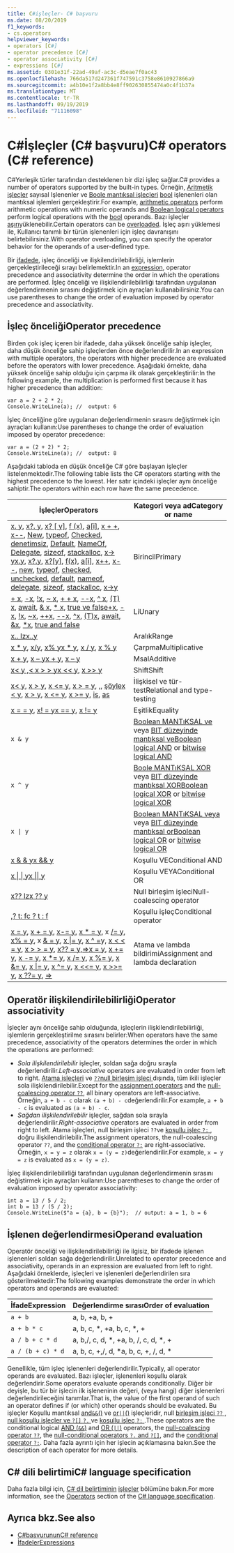 ```yaml
---
title: C#işleçler- C# başvuru
ms.date: 08/20/2019
f1_keywords:
- cs.operators
helpviewer_keywords:
- operators [C#]
- operator precedence [C#]
- operator associativity [C#]
- expressions [C#]
ms.assetid: 0301e31f-22ad-49af-ac3c-d5eae7f0ac43
ms.openlocfilehash: 766da517d247361f747591c3758e8610927866a9
ms.sourcegitcommit: a4b10e1f2a8bb4e8ff902630855474a0c4f1b37a
ms.translationtype: MT
ms.contentlocale: tr-TR
ms.lasthandoff: 09/19/2019
ms.locfileid: "71116098"
---
```

# <a name="c-operators-c-reference"></a><span data-ttu-id="f2560-102">C#İşleçler (C# başvuru)</span><span class="sxs-lookup"><span data-stu-id="f2560-102">C# operators (C# reference)</span></span>

<span data-ttu-id="f2560-103">C#Yerleşik türler tarafından desteklenen bir dizi işleç sağlar.</span><span class="sxs-lookup"><span data-stu-id="f2560-103">C# provides a number of operators supported by the built-in types.</span></span> <span data-ttu-id="f2560-104">Örneğin, [Aritmetik işleçler](arithmetic-operators.md) sayısal Işlenenler ve [Boole mantıksal işleçleri](boolean-logical-operators.md) [bool](../keywords/bool.md) işlenenleri olan mantıksal işlemleri gerçekleştirir.</span><span class="sxs-lookup"><span data-stu-id="f2560-104">For example, [arithmetic operators](arithmetic-operators.md) perform arithmetic operations with numeric operands and [Boolean logical operators](boolean-logical-operators.md) perform logical operations with the [bool](../keywords/bool.md) operands.</span></span> <span data-ttu-id="f2560-105">Bazı işleçler [aşırı](operator-overloading.md)yüklenebilir.</span><span class="sxs-lookup"><span data-stu-id="f2560-105">Certain operators can be [overloaded](operator-overloading.md).</span></span> <span data-ttu-id="f2560-106">İşleç aşırı yüklemesi ile, Kullanıcı tanımlı bir türün işlenenleri için işleç davranışını belirtebilirsiniz.</span><span class="sxs-lookup"><span data-stu-id="f2560-106">With operator overloading, you can specify the operator behavior for the operands of a user-defined type.</span></span>

<span data-ttu-id="f2560-107">Bir [ifadede](../../programming-guide/statements-expressions-operators/expressions.md), işleç önceliği ve ilişkilendirilebilirliği, işlemlerin gerçekleştirileceği sırayı belirlemektir.</span><span class="sxs-lookup"><span data-stu-id="f2560-107">In an [expression](../../programming-guide/statements-expressions-operators/expressions.md), operator precedence and associativity determine the order in which the operations are performed.</span></span> <span data-ttu-id="f2560-108">İşleç önceliği ve ilişkilendirilebilirliği tarafından uygulanan değerlendirmenin sırasını değiştirmek için ayraçları kullanabilirsiniz.</span><span class="sxs-lookup"><span data-stu-id="f2560-108">You can use parentheses to change the order of evaluation imposed by operator precedence and associativity.</span></span>

## <a name="operator-precedence"></a><span data-ttu-id="f2560-109">İşleç önceliği</span><span class="sxs-lookup"><span data-stu-id="f2560-109">Operator precedence</span></span>

<span data-ttu-id="f2560-110">Birden çok işleç içeren bir ifadede, daha yüksek önceliğe sahip işleçler, daha düşük önceliğe sahip işleçlerden önce değerlendirilir.</span><span class="sxs-lookup"><span data-stu-id="f2560-110">In an expression with multiple operators, the operators with higher precedence are evaluated before the operators with lower precedence.</span></span> <span data-ttu-id="f2560-111">Aşağıdaki örnekte, daha yüksek önceliğe sahip olduğu için çarpma ilk olarak gerçekleştirilir:</span><span class="sxs-lookup"><span data-stu-id="f2560-111">In the following example, the multiplication is performed first because it has higher precedence than addition:</span></span>

```csharp-interactive
var a = 2 + 2 * 2;
Console.WriteLine(a); //  output: 6
```

<span data-ttu-id="f2560-112">İşleç önceliğine göre uygulanan değerlendirmenin sırasını değiştirmek için ayraçları kullanın:</span><span class="sxs-lookup"><span data-stu-id="f2560-112">Use parentheses to change the order of evaluation imposed by operator precedence:</span></span>

```csharp-interactive
var a = (2 + 2) * 2;
Console.WriteLine(a); //  output: 8
```

<span data-ttu-id="f2560-113">Aşağıdaki tabloda en düşük önceliğe C# göre başlayan işleçler listelenmektedir.</span><span class="sxs-lookup"><span data-stu-id="f2560-113">The following table lists the C# operators starting with the highest precedence to the lowest.</span></span> <span data-ttu-id="f2560-114">Her satır içindeki işleçler aynı önceliğe sahiptir.</span><span class="sxs-lookup"><span data-stu-id="f2560-114">The operators within each row have the same precedence.</span></span>

| <span data-ttu-id="f2560-115">İşleçler</span><span class="sxs-lookup"><span data-stu-id="f2560-115">Operators</span></span> | <span data-ttu-id="f2560-116">Kategori veya ad</span><span class="sxs-lookup"><span data-stu-id="f2560-116">Category or name</span></span> |
| --------- | ---------------- |
| <span data-ttu-id="f2560-117">[x. y](member-access-operators.md#member-access-operator-), [x?. y](member-access-operators.md#null-conditional-operators--and-), [x? [ y]](member-access-operators.md#null-conditional-operators--and-), [f (x)](member-access-operators.md#invocation-operator-), [a&#91;i&#93;](member-access-operators.md#indexer-operator-), [x + +](arithmetic-operators.md#increment-operator-), [x--](arithmetic-operators.md#decrement-operator---), [New](new-operator.md), [typeof](type-testing-and-cast.md#typeof-operator), [Checked](../keywords/checked.md), [denetimsiz](../keywords/unchecked.md), [Default](default.md), [NameOf](nameof.md), [Delegate](delegate-operator.md), [sizeof](sizeof.md), [stackalloc](stackalloc.md), [x-> y](pointer-related-operators.md#pointer-member-access-operator--)</span><span class="sxs-lookup"><span data-stu-id="f2560-117">[x.y](member-access-operators.md#member-access-operator-), [x?.y](member-access-operators.md#null-conditional-operators--and-), [x?[y]](member-access-operators.md#null-conditional-operators--and-), [f(x)](member-access-operators.md#invocation-operator-), [a&#91;i&#93;](member-access-operators.md#indexer-operator-), [x++](arithmetic-operators.md#increment-operator-), [x--](arithmetic-operators.md#decrement-operator---), [new](new-operator.md), [typeof](type-testing-and-cast.md#typeof-operator), [checked](../keywords/checked.md), [unchecked](../keywords/unchecked.md), [default](default.md), [nameof](nameof.md), [delegate](delegate-operator.md), [sizeof](sizeof.md), [stackalloc](stackalloc.md), [x->y](pointer-related-operators.md#pointer-member-access-operator--)</span></span> | <span data-ttu-id="f2560-118">Birincil</span><span class="sxs-lookup"><span data-stu-id="f2560-118">Primary</span></span> |
| <span data-ttu-id="f2560-119">[+ x](arithmetic-operators.md#unary-plus-and-minus-operators), [-x](arithmetic-operators.md#unary-plus-and-minus-operators), [ \!x](boolean-logical-operators.md#logical-negation-operator-), [~ x](bitwise-and-shift-operators.md#bitwise-complement-operator-), [+ + x](arithmetic-operators.md#increment-operator-), [--x](arithmetic-operators.md#decrement-operator---), [^ x](member-access-operators.md#index-from-end-operator-), [(T) x](type-testing-and-cast.md#cast-operator-), [await](await.md), [& x](pointer-related-operators.md#address-of-operator-), [\* x](pointer-related-operators.md#pointer-indirection-operator-), [true ve false](true-false-operators.md)</span><span class="sxs-lookup"><span data-stu-id="f2560-119">[+x](arithmetic-operators.md#unary-plus-and-minus-operators), [-x](arithmetic-operators.md#unary-plus-and-minus-operators), [\!x](boolean-logical-operators.md#logical-negation-operator-), [~x](bitwise-and-shift-operators.md#bitwise-complement-operator-), [++x](arithmetic-operators.md#increment-operator-), [--x](arithmetic-operators.md#decrement-operator---), [^x](member-access-operators.md#index-from-end-operator-), [(T)x](type-testing-and-cast.md#cast-operator-), [await](await.md), [&x](pointer-related-operators.md#address-of-operator-), [\*x](pointer-related-operators.md#pointer-indirection-operator-), [true and false](true-false-operators.md)</span></span> | <span data-ttu-id="f2560-120">Li</span><span class="sxs-lookup"><span data-stu-id="f2560-120">Unary</span></span> |
| [<span data-ttu-id="f2560-121">x.. Iz</span><span class="sxs-lookup"><span data-stu-id="f2560-121">x..y</span></span>](member-access-operators.md#range-operator-) | <span data-ttu-id="f2560-122">Aralık</span><span class="sxs-lookup"><span data-stu-id="f2560-122">Range</span></span> |
| <span data-ttu-id="f2560-123">[x \* y](arithmetic-operators.md#multiplication-operator-), [x/y](arithmetic-operators.md#division-operator-), [x% y](arithmetic-operators.md#remainder-operator-)</span><span class="sxs-lookup"><span data-stu-id="f2560-123">[x \* y](arithmetic-operators.md#multiplication-operator-), [x / y](arithmetic-operators.md#division-operator-), [x % y](arithmetic-operators.md#remainder-operator-)</span></span> | <span data-ttu-id="f2560-124">Çarpma</span><span class="sxs-lookup"><span data-stu-id="f2560-124">Multiplicative</span></span>|
| <span data-ttu-id="f2560-125">[x + y](arithmetic-operators.md#addition-operator-), [x – y](arithmetic-operators.md#subtraction-operator--)</span><span class="sxs-lookup"><span data-stu-id="f2560-125">[x + y](arithmetic-operators.md#addition-operator-), [x – y](arithmetic-operators.md#subtraction-operator--)</span></span> | <span data-ttu-id="f2560-126">Msal</span><span class="sxs-lookup"><span data-stu-id="f2560-126">Additive</span></span> |
| <span data-ttu-id="f2560-127">[ x\< y ,\< ](bitwise-and-shift-operators.md#left-shift-operator-) [x > > y](bitwise-and-shift-operators.md#right-shift-operator-)</span><span class="sxs-lookup"><span data-stu-id="f2560-127">[x \<\<  y](bitwise-and-shift-operators.md#left-shift-operator-), [x >> y](bitwise-and-shift-operators.md#right-shift-operator-)</span></span> | <span data-ttu-id="f2560-128">Shift</span><span class="sxs-lookup"><span data-stu-id="f2560-128">Shift</span></span> |
| <span data-ttu-id="f2560-129">[x\< y](comparison-operators.md#less-than-operator-), [x > y](comparison-operators.md#greater-than-operator-), [x \<= y](comparison-operators.md#less-than-or-equal-operator-), [x > = y](comparison-operators.md#greater-than-or-equal-operator-), [,](type-testing-and-cast.md#is-operator), [şöyle](type-testing-and-cast.md#as-operator)</span><span class="sxs-lookup"><span data-stu-id="f2560-129">[x \< y](comparison-operators.md#less-than-operator-), [x > y](comparison-operators.md#greater-than-operator-), [x \<= y](comparison-operators.md#less-than-or-equal-operator-), [x >= y](comparison-operators.md#greater-than-or-equal-operator-), [is](type-testing-and-cast.md#is-operator), [as](type-testing-and-cast.md#as-operator)</span></span> | <span data-ttu-id="f2560-130">İlişkisel ve tür-test</span><span class="sxs-lookup"><span data-stu-id="f2560-130">Relational and type-testing</span></span> |
| <span data-ttu-id="f2560-131">[x = = y](equality-operators.md#equality-operator-), [x! = y](equality-operators.md#inequality-operator-)</span><span class="sxs-lookup"><span data-stu-id="f2560-131">[x == y](equality-operators.md#equality-operator-), [x != y](equality-operators.md#inequality-operator-)</span></span> | <span data-ttu-id="f2560-132">Eşitlik</span><span class="sxs-lookup"><span data-stu-id="f2560-132">Equality</span></span> |
| `x & y` | <span data-ttu-id="f2560-133">[Boolean MANTıKSAL ve](boolean-logical-operators.md#logical-and-operator-) veya [BIT düzeyinde mantıksal ve](bitwise-and-shift-operators.md#logical-and-operator-)</span><span class="sxs-lookup"><span data-stu-id="f2560-133">[Boolean logical AND](boolean-logical-operators.md#logical-and-operator-) or [bitwise logical AND](bitwise-and-shift-operators.md#logical-and-operator-)</span></span> |
| `x ^ y` | <span data-ttu-id="f2560-134">[Boole MANTıKSAL XOR](boolean-logical-operators.md#logical-exclusive-or-operator-) veya [BIT düzeyinde mantıksal XOR](bitwise-and-shift-operators.md#logical-exclusive-or-operator-)</span><span class="sxs-lookup"><span data-stu-id="f2560-134">[Boolean logical XOR](boolean-logical-operators.md#logical-exclusive-or-operator-) or [bitwise logical XOR](bitwise-and-shift-operators.md#logical-exclusive-or-operator-)</span></span> |
| <code>x &#124; y</code> | <span data-ttu-id="f2560-135">[Boolean MANTıKSAL veya](boolean-logical-operators.md#logical-or-operator-) veya [BIT düzeyinde mantıksal or](bitwise-and-shift-operators.md#logical-or-operator-)</span><span class="sxs-lookup"><span data-stu-id="f2560-135">[Boolean logical OR](boolean-logical-operators.md#logical-or-operator-) or [bitwise logical OR](bitwise-and-shift-operators.md#logical-or-operator-)</span></span> |
| [<span data-ttu-id="f2560-136">x & & y</span><span class="sxs-lookup"><span data-stu-id="f2560-136">x && y</span></span>](boolean-logical-operators.md#conditional-logical-and-operator-) | <span data-ttu-id="f2560-137">Koşullu VE</span><span class="sxs-lookup"><span data-stu-id="f2560-137">Conditional AND</span></span> |
| [<span data-ttu-id="f2560-138">x &#124; &#124; y</span><span class="sxs-lookup"><span data-stu-id="f2560-138">x &#124;&#124; y</span></span>](boolean-logical-operators.md#conditional-logical-or-operator-) | <span data-ttu-id="f2560-139">Koşullu VEYA</span><span class="sxs-lookup"><span data-stu-id="f2560-139">Conditional OR</span></span> |
| [<span data-ttu-id="f2560-140">x?? Iz</span><span class="sxs-lookup"><span data-stu-id="f2560-140">x ?? y</span></span>](null-coalescing-operator.md) | <span data-ttu-id="f2560-141">Null birleşim işleci</span><span class="sxs-lookup"><span data-stu-id="f2560-141">Null-coalescing operator</span></span> |
| [<span data-ttu-id="f2560-142">,? t: f</span><span class="sxs-lookup"><span data-stu-id="f2560-142">c ? t : f</span></span>](conditional-operator.md) | <span data-ttu-id="f2560-143">Koşullu işleç</span><span class="sxs-lookup"><span data-stu-id="f2560-143">Conditional operator</span></span> |
| <span data-ttu-id="f2560-144">[x = y](assignment-operator.md), [x + = y](arithmetic-operators.md#compound-assignment), [x-= y](arithmetic-operators.md#compound-assignment), [x \* = y](arithmetic-operators.md#compound-assignment), x [/= y](arithmetic-operators.md#compound-assignment), [x% = y](arithmetic-operators.md#compound-assignment), x [& = y](boolean-logical-operators.md#compound-assignment), [x &#124;= y](boolean-logical-operators.md#compound-assignment), [x ^ =](boolean-logical-operators.md#compound-assignment)y, [x < < = y](bitwise-and-shift-operators.md#compound-assignment), [x > > = y](bitwise-and-shift-operators.md#compound-assignment), [x?? = y](null-coalescing-operator.md),[=>](lambda-operator.md)</span><span class="sxs-lookup"><span data-stu-id="f2560-144">[x = y](assignment-operator.md), [x += y](arithmetic-operators.md#compound-assignment), [x -= y](arithmetic-operators.md#compound-assignment), [x \*= y](arithmetic-operators.md#compound-assignment), [x /= y](arithmetic-operators.md#compound-assignment), [x %= y](arithmetic-operators.md#compound-assignment), [x &= y](boolean-logical-operators.md#compound-assignment), [x &#124;= y](boolean-logical-operators.md#compound-assignment), [x ^= y](boolean-logical-operators.md#compound-assignment), [x <<= y](bitwise-and-shift-operators.md#compound-assignment), [x >>= y](bitwise-and-shift-operators.md#compound-assignment), [x ??= y](null-coalescing-operator.md), [=>](lambda-operator.md)</span></span> | <span data-ttu-id="f2560-145">Atama ve lambda bildirimi</span><span class="sxs-lookup"><span data-stu-id="f2560-145">Assignment and lambda declaration</span></span> |

## <a name="operator-associativity"></a><span data-ttu-id="f2560-146">Operatör ilişkilendirilebilirliği</span><span class="sxs-lookup"><span data-stu-id="f2560-146">Operator associativity</span></span>

<span data-ttu-id="f2560-147">İşleçler aynı önceliğe sahip olduğunda, işleçlerin ilişkilendirilebilirliği, işlemlerin gerçekleştirilme sırasını belirler:</span><span class="sxs-lookup"><span data-stu-id="f2560-147">When operators have the same precedence, associativity of the operators determines the order in which the operations are performed:</span></span>

- <span data-ttu-id="f2560-148">*Sola ilişkilendirilebilir* işleçler, soldan sağa doğru sırayla değerlendirilir.</span><span class="sxs-lookup"><span data-stu-id="f2560-148">*Left-associative* operators are evaluated in order from left to right.</span></span> <span data-ttu-id="f2560-149">[Atama işleçleri](assignment-operator.md) ve [ `??`null birleşim işleci ](null-coalescing-operator.md)dışında, tüm ikili işleçler sola ilişkilendirilebilir.</span><span class="sxs-lookup"><span data-stu-id="f2560-149">Except for the [assignment operators](assignment-operator.md) and the [null-coalescing operator `??`](null-coalescing-operator.md), all binary operators are left-associative.</span></span> <span data-ttu-id="f2560-150">Örneğin, `a + b - c` olarak `(a + b) - c`değerlendirilir.</span><span class="sxs-lookup"><span data-stu-id="f2560-150">For example, `a + b - c` is evaluated as `(a + b) - c`.</span></span>
- <span data-ttu-id="f2560-151">*Sağdan ilişkilendirilebilir* işleçler, sağdan sola sırayla değerlendirilir.</span><span class="sxs-lookup"><span data-stu-id="f2560-151">*Right-associative* operators are evaluated in order from right to left.</span></span> <span data-ttu-id="f2560-152">Atama işleçleri, null birleşim işleci `??`ve [koşullu işleç `?:` ](conditional-operator.md) , doğru ilişkilendirilebilir.</span><span class="sxs-lookup"><span data-stu-id="f2560-152">The assignment operators, the null-coalescing operator `??`, and the [conditional operator `?:`](conditional-operator.md) are right-associative.</span></span> <span data-ttu-id="f2560-153">Örneğin, `x = y = z` olarak `x = (y = z)`değerlendirilir.</span><span class="sxs-lookup"><span data-stu-id="f2560-153">For example, `x = y = z` is evaluated as `x = (y = z)`.</span></span>

<span data-ttu-id="f2560-154">İşleç ilişkilendirilebilirliği tarafından uygulanan değerlendirmenin sırasını değiştirmek için ayraçları kullanın:</span><span class="sxs-lookup"><span data-stu-id="f2560-154">Use parentheses to change the order of evaluation imposed by operator associativity:</span></span>

```csharp-interactive
int a = 13 / 5 / 2;
int b = 13 / (5 / 2);
Console.WriteLine($"a = {a}, b = {b}");  // output: a = 1, b = 6
```

## <a name="operand-evaluation"></a><span data-ttu-id="f2560-155">İşlenen değerlendirmesi</span><span class="sxs-lookup"><span data-stu-id="f2560-155">Operand evaluation</span></span>

<span data-ttu-id="f2560-156">Operatör önceliği ve ilişkilendirilebilirliği ile ilgisiz, bir ifadede işlenen işlenenleri soldan sağa değerlendirilir.</span><span class="sxs-lookup"><span data-stu-id="f2560-156">Unrelated to operator precedence and associativity, operands in an expression are evaluated from left to right.</span></span> <span data-ttu-id="f2560-157">Aşağıdaki örneklerde, işleçleri ve işlenenleri değerlendirilen sıra gösterilmektedir:</span><span class="sxs-lookup"><span data-stu-id="f2560-157">The following examples demonstrate the order in which operators and operands are evaluated:</span></span>

| <span data-ttu-id="f2560-158">İfade</span><span class="sxs-lookup"><span data-stu-id="f2560-158">Expression</span></span> | <span data-ttu-id="f2560-159">Değerlendirme sırası</span><span class="sxs-lookup"><span data-stu-id="f2560-159">Order of evaluation</span></span> |
| ---------- | ------------------- |
|`a + b`|<span data-ttu-id="f2560-160">a, b, +</span><span class="sxs-lookup"><span data-stu-id="f2560-160">a, b, +</span></span>|
|`a + b * c`|<span data-ttu-id="f2560-161">a, b, c, \*, +</span><span class="sxs-lookup"><span data-stu-id="f2560-161">a, b, c, \*, +</span></span>|
|`a / b + c * d`|<span data-ttu-id="f2560-162">a, b,/, c, d, \*, +</span><span class="sxs-lookup"><span data-stu-id="f2560-162">a, b, /, c, d, \*, +</span></span>|
|`a / (b + c) * d`|<span data-ttu-id="f2560-163">a, b, c, +,/, d, \*</span><span class="sxs-lookup"><span data-stu-id="f2560-163">a, b, c, +, /, d, \*</span></span>|

<span data-ttu-id="f2560-164">Genellikle, tüm işleç işlenenleri değerlendirilir.</span><span class="sxs-lookup"><span data-stu-id="f2560-164">Typically, all operator operands are evaluated.</span></span> <span data-ttu-id="f2560-165">Bazı işleçler, işlenenleri koşullu olarak değerlendirir.</span><span class="sxs-lookup"><span data-stu-id="f2560-165">Some operators evaluate operands conditionally.</span></span> <span data-ttu-id="f2560-166">Diğer bir deyişle, bu tür bir işlecin ilk işleneninin değeri, (veya hangi) diğer işlenenleri değerlendirileceğini tanımlar.</span><span class="sxs-lookup"><span data-stu-id="f2560-166">That is, the value of the first operand of such an operator defines if (or which) other operands should be evaluated.</span></span> <span data-ttu-id="f2560-167">Bu işleçler Koşullu mantıksal [and`&&`()](boolean-logical-operators.md#conditional-logical-and-operator-) ve [or`||`()](boolean-logical-operators.md#conditional-logical-or-operator-) işleçleridir, null [birleşim işleci `??` ](null-coalescing-operator.md), [null koşullu işleçler ve `?[]` `?.` ](member-access-operators.md#null-conditional-operators--and-)ve [koşullu işleç `?:` ](conditional-operator.md).</span><span class="sxs-lookup"><span data-stu-id="f2560-167">These operators are the conditional logical [AND (`&&`)](boolean-logical-operators.md#conditional-logical-and-operator-) and [OR (`||`)](boolean-logical-operators.md#conditional-logical-or-operator-) operators, the [null-coalescing operator `??`](null-coalescing-operator.md), the [null-conditional operators `?.` and `?[]`](member-access-operators.md#null-conditional-operators--and-), and the [conditional operator `?:`](conditional-operator.md).</span></span> <span data-ttu-id="f2560-168">Daha fazla ayrıntı için her işlecin açıklamasına bakın.</span><span class="sxs-lookup"><span data-stu-id="f2560-168">See the description of each operator for more details.</span></span>

## <a name="c-language-specification"></a><span data-ttu-id="f2560-169">C# dili belirtimi</span><span class="sxs-lookup"><span data-stu-id="f2560-169">C# language specification</span></span>

<span data-ttu-id="f2560-170">Daha fazla bilgi için, [ C# dil belirtiminin](~/_csharplang/spec/introduction.md) [işleçler](~/_csharplang/spec/expressions.md#operators) bölümüne bakın.</span><span class="sxs-lookup"><span data-stu-id="f2560-170">For more information, see the [Operators](~/_csharplang/spec/expressions.md#operators) section of the [C# language specification](~/_csharplang/spec/introduction.md).</span></span>

## <a name="see-also"></a><span data-ttu-id="f2560-171">Ayrıca bkz.</span><span class="sxs-lookup"><span data-stu-id="f2560-171">See also</span></span>

- [<span data-ttu-id="f2560-172">C#başvurunun</span><span class="sxs-lookup"><span data-stu-id="f2560-172">C# reference</span></span>](../index.md)
- [<span data-ttu-id="f2560-173">İfadeler</span><span class="sxs-lookup"><span data-stu-id="f2560-173">Expressions</span></span>](../../programming-guide/statements-expressions-operators/expressions.md)
